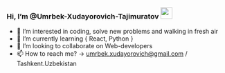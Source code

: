 ###  Hi, I’m @Umrbek-Xudayorovich-Tajimuratov <img src="https://media.giphy.com/media/hvRJCFzcasrR4ia7z/giphy.gif" width="27px" />
- 👀 I’m interested in coding, solve new problems and walking in fresh air
- 🌱 I’m currently learning { React, Python } 
- 💞️ I’m looking to collaborate on Web-developers
- 📫 How to reach me? -> umrbek.xudayorovich@gmail.com / Tashkent.Uzbekistan

<!---
Umrbek-Xudayorovich-Tajimuratov/Umrbek-Xudayorovich-Tajimuratov is a ✨ special ✨ repository because its `README.md` (this file) appears on your GitHub profile.
You can click the Preview link to take a look at your changes.
--->
